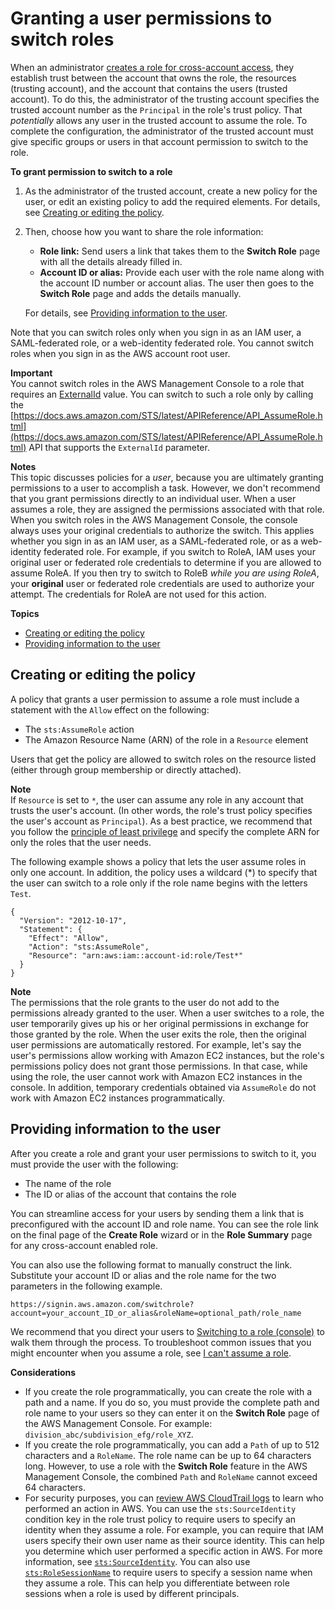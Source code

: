 # Granting a user permissions to switch roles<a name="id_roles_use_permissions-to-switch"></a>

When an administrator [creates a role for cross\-account access](id_roles_create_for-user.md), they establish trust between the account that owns the role, the resources \(trusting account\), and the account that contains the users \(trusted account\)\. To do this, the administrator of the trusting account specifies the trusted account number as the `Principal` in the role's trust policy\. That *potentially* allows any user in the trusted account to assume the role\. To complete the configuration, the administrator of the trusted account must give specific groups or users in that account permission to switch to the role\.

**To grant permission to switch to a role**

1. As the administrator of the trusted account, create a new policy for the user, or edit an existing policy to add the required elements\. For details, see [Creating or editing the policy](#roles-usingrole-createpolicy)\.

1. Then, choose how you want to share the role information: 
   + **Role link:** Send users a link that takes them to the **Switch Role** page with all the details already filled in\. 
   + **Account ID or alias:** Provide each user with the role name along with the account ID number or account alias\. The user then goes to the **Switch Role** page and adds the details manually\. 

   For details, see [Providing information to the user](#roles-usingrole-giveuser)\.

Note that you can switch roles only when you sign in as an IAM user, a SAML\-federated role, or a web\-identity federated role\. You cannot switch roles when you sign in as the AWS account root user\.

**Important**  
You cannot switch roles in the AWS Management Console to a role that requires an [ExternalId](id_roles_create_for-user_externalid.md) value\. You can switch to such a role only by calling the [https://docs.aws.amazon.com/STS/latest/APIReference/API_AssumeRole.html](https://docs.aws.amazon.com/STS/latest/APIReference/API_AssumeRole.html) API that supports the `ExternalId` parameter\.

**Notes**  
This topic discusses policies for a *user*, because you are ultimately granting permissions to a user to accomplish a task\. However, we don't recommend that you grant permissions directly to an individual user\. When a user assumes a role, they are assigned the permissions associated with that role\.
When you switch roles in the AWS Management Console, the console always uses your original credentials to authorize the switch\. This applies whether you sign in as an IAM user, as a SAML\-federated role, or as a web\-identity federated role\. For example, if you switch to RoleA, IAM uses your original user or federated role credentials to determine if you are allowed to assume RoleA\. If you then try to switch to RoleB *while you are using RoleA*, your **original** user or federated role credentials are used to authorize your attempt\. The credentials for RoleA are not used for this action\.

**Topics**
+ [Creating or editing the policy](#roles-usingrole-createpolicy)
+ [Providing information to the user](#roles-usingrole-giveuser)

## Creating or editing the policy<a name="roles-usingrole-createpolicy"></a>

A policy that grants a user permission to assume a role must include a statement with the `Allow` effect on the following: 
+ The `sts:AssumeRole` action
+ The Amazon Resource Name \(ARN\) of the role in a `Resource` element

Users that get the policy are allowed to switch roles on the resource listed \(either through group membership or directly attached\)\.

**Note**  
If `Resource` is set to `*`, the user can assume any role in any account that trusts the user's account\. \(In other words, the role's trust policy specifies the user's account as `Principal`\)\. As a best practice, we recommend that you follow the [principle of least privilege](http://en.wikipedia.org/wiki/Principle_of_least_privilege) and specify the complete ARN for only the roles that the user needs\.

The following example shows a policy that lets the user assume roles in only one account\. In addition, the policy uses a wildcard \(\*\) to specify that the user can switch to a role only if the role name begins with the letters `Test`\.

```
{
  "Version": "2012-10-17",
  "Statement": {
    "Effect": "Allow",
    "Action": "sts:AssumeRole",
    "Resource": "arn:aws:iam::account-id:role/Test*"
  }
}
```

**Note**  
The permissions that the role grants to the user do not add to the permissions already granted to the user\. When a user switches to a role, the user temporarily gives up his or her original permissions in exchange for those granted by the role\. When the user exits the role, then the original user permissions are automatically restored\. For example, let's say the user's permissions allow working with Amazon EC2 instances, but the role's permissions policy does not grant those permissions\. In that case, while using the role, the user cannot work with Amazon EC2 instances in the console\. In addition, temporary credentials obtained via `AssumeRole` do not work with Amazon EC2 instances programmatically\.

## Providing information to the user<a name="roles-usingrole-giveuser"></a>

After you create a role and grant your user permissions to switch to it, you must provide the user with the following:
+ The name of the role
+ The ID or alias of the account that contains the role

You can streamline access for your users by sending them a link that is preconfigured with the account ID and role name\. You can see the role link on the final page of the **Create Role** wizard or in the **Role Summary** page for any cross\-account enabled role\.

You can also use the following format to manually construct the link\. Substitute your account ID or alias and the role name for the two parameters in the following example\.

`https://signin.aws.amazon.com/switchrole?account=your_account_ID_or_alias&roleName=optional_path/role_name`

We recommend that you direct your users to [Switching to a role \(console\)](id_roles_use_switch-role-console.md) to walk them through the process\. To troubleshoot common issues that you might encounter when you assume a role, see [I can't assume a role](troubleshoot_roles.md#troubleshoot_roles_cant-assume-role)\.

**Considerations**
+ If you create the role programmatically, you can create the role with a path and a name\. If you do so, you must provide the complete path and role name to your users so they can enter it on the **Switch Role** page of the AWS Management Console\. For example: `division_abc/subdivision_efg/role_XYZ`\.
+ If you create the role programmatically, you can add a `Path` of up to 512 characters and a `RoleName`\. The role name can be up to 64 characters long\. However, to use a role with the **Switch Role** feature in the AWS Management Console, the combined `Path` and `RoleName` cannot exceed 64 characters\.
+ For security purposes, you can [review AWS CloudTrail logs](cloudtrail-integration.md#cloudtrail-integration_signin-tempcreds) to learn who performed an action in AWS\. You can use the `sts:SourceIdentity` condition key in the role trust policy to require users to specify an identity when they assume a role\. For example, you can require that IAM users specify their own user name as their source identity\. This can help you determine which user performed a specific action in AWS\. For more information, see [`sts:SourceIdentity`](reference_policies_iam-condition-keys.md#ck_sourceidentity)\. You can also use [`sts:RoleSessionName`](reference_policies_iam-condition-keys.md#ck_rolesessionname) to require users to specify a session name when they assume a role\. This can help you differentiate between role sessions when a role is used by different principals\.